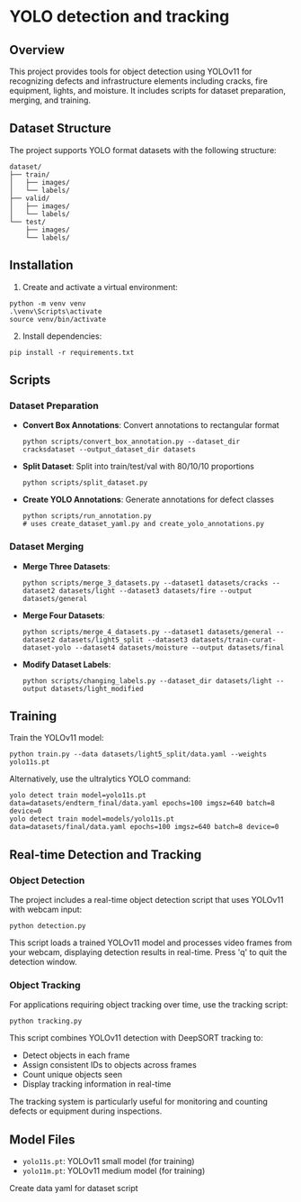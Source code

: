 # YOLO detection and tracking

## Overview
This project provides tools for object detection using YOLOv11 for recognizing defects and infrastructure elements including cracks, fire equipment, lights, and moisture. It includes scripts for dataset preparation, merging, and training.

## Dataset Structure
The project supports YOLO format datasets with the following structure:
```
dataset/
├── train/
│   ├── images/
│   └── labels/
├── valid/
│   ├── images/
│   └── labels/
└── test/
    ├── images/
    └── labels/
```

## Installation

1. Create and activate a virtual environment:
```
python -m venv venv
.\venv\Scripts\activate
source venv/bin/activate
```

2. Install dependencies:
```
pip install -r requirements.txt
```

## Scripts

### Dataset Preparation

- **Convert Box Annotations**: Convert annotations to rectangular format
  ```
  python scripts/convert_box_annotation.py --dataset_dir cracksdataset --output_dataset_dir datasets
  ```

- **Split Dataset**: Split into train/test/val with 80/10/10 proportions
  ```
  python scripts/split_dataset.py
  ```

- **Create YOLO Annotations**: Generate annotations for defect classes
  ```
  python scripts/run_annotation.py
  # uses create_dataset_yaml.py and create_yolo_annotations.py
  ```

### Dataset Merging

- **Merge Three Datasets**:
  ```
  python scripts/merge_3_datasets.py --dataset1 datasets/cracks --dataset2 datasets/light --dataset3 datasets/fire --output datasets/general
  ```

- **Merge Four Datasets**:
  ```
  python scripts/merge_4_datasets.py --dataset1 datasets/general --dataset2 datasets/light5_split --dataset3 datasets/train-curat-dataset-yolo --dataset4 datasets/moisture --output datasets/final
  ```

- **Modify Dataset Labels**:
  ```
  python scripts/changing_labels.py --dataset_dir datasets/light --output datasets/light_modified
  ```

## Training

Train the YOLOv11 model:
```
python train.py --data datasets/light5_split/data.yaml --weights yolo11s.pt
```

Alternatively, use the ultralytics YOLO command:
```
yolo detect train model=yolo11s.pt data=datasets/endterm_final/data.yaml epochs=100 imgsz=640 batch=8 device=0
yolo detect train model=models/yolo11s.pt data=datasets/final/data.yaml epochs=100 imgsz=640 batch=8 device=0
```

## Real-time Detection and Tracking

### Object Detection

The project includes a real-time object detection script that uses YOLOv11 with webcam input:

```
python detection.py
```

This script loads a trained YOLOv11 model and processes video frames from your webcam, displaying detection results in real-time. Press 'q' to quit the detection window.

### Object Tracking

For applications requiring object tracking over time, use the tracking script:

```
python tracking.py
```

This script combines YOLOv11 detection with DeepSORT tracking to:
- Detect objects in each frame
- Assign consistent IDs to objects across frames
- Count unique objects seen
- Display tracking information in real-time

The tracking system is particularly useful for monitoring and counting defects or equipment during inspections.

## Model Files

- `yolo11s.pt`: YOLOv11 small model (for training)
- `yolo11m.pt`: YOLOv11 medium model (for training)





Create data yaml for dataset script


